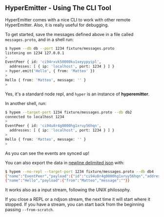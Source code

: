 ## HyperEmitter - Using The CLI Tool
HyperEmitter comes with a nice CLI to work with other remote HyperEmitter. Also, it is really useful for debugging.

To get started, save the messages defined above in a file called `messages.proto`, and in a shell run:

```bash
$ hypem --db db --port 1234 fixture/messages.proto
listening on 1234 127.0.0.1
>
EventPeer { id: 'ci94rxvk50000ku1xeyypyipl',
  addresses: [ { ip: 'localhost', port: 1234 } ] }
> hyper.emit('Hello', { from: 'Matteo' })
>
Hello { from: 'Matteo', message: '' }
>
```

Yes, it's a standard node repl, and `hyper` is an instance of
__hyperemitter__.

In another shell, run:

```bash
$ hypem --target-port 1234 fixture/messages.proto --db db2
connected to localhost 1234
>
EventPeer { id: 'ci94u8r4g0000hg1xruy56hqn',
  addresses: [ { ip: 'localhost', port: 1234 } ] }
>
Hello { from: 'Matteo', message: '' }
>
```

As you can see the events are synced up!

You can also export the data in [newline delimited
json](http://ndjson.org/) with:

```bash
$ hypem --no-repl --target-port 1234 fixture/messages.proto --db db4
{"name":"EventPeer","payload":{"id":"ci94u8r4g0000hg1xruy56hqn","addresses":[{"ip":"localhost","port":1234}]}}
{"name":"Hello","payload":{"from":"Matteo","message":""}}
```

It works also as a input stream, following the UNIX philosophy.

If you close a REPL or a ndjson stream, the next time it will start where it
stopped. If you have a stream, you can start back from the beginning
passing `--from-scratch`.
